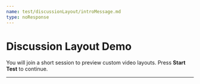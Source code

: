 ```yaml
---
name: test/discussionLayout/introMessage.md
type: noResponse
---
```


# Discussion Layout Demo

You will join a short session to preview custom video layouts. Press **Start Test** to continue.

---
